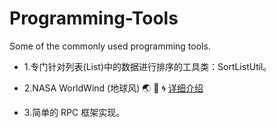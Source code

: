 # Programming-Tools
Some of the commonly used programming tools.

* 1.专门针对列表(List)中的数据进行排序的工具类：SortListUtil。 

* 2.NASA WorldWind (地球风)  :earth_asia:  :ocean:  :cyclone:     <a href="https://github.com/wuping5719/Programming-Tools/blob/master/Java/2-WorldWind/WorldWindReadme.md">详细介绍</a>

* 3.简单的 RPC 框架实现。 
